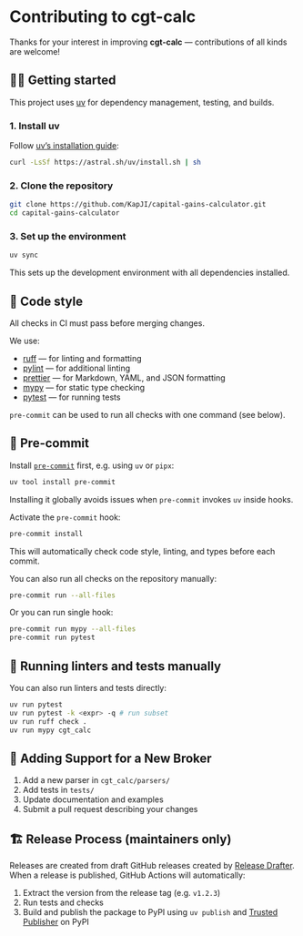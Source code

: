 # Contributing to cgt-calc

Thanks for your interest in improving **cgt-calc** — contributions of all kinds are welcome!

## 🧑‍💻 Getting started

This project uses [uv](https://docs.astral.sh/uv/) for dependency management, testing, and builds.

### 1. Install uv

Follow [uv’s installation guide](https://docs.astral.sh/uv/getting-started/installation/):

```bash
curl -LsSf https://astral.sh/uv/install.sh | sh
```

### 2. Clone the repository

```bash
git clone https://github.com/KapJI/capital-gains-calculator.git
cd capital-gains-calculator
```

### 3. Set up the environment

```bash
uv sync
```

This sets up the development environment with all dependencies installed.

## 🧱 Code style

All checks in CI must pass before merging changes.

We use:

-   [ruff](https://docs.astral.sh/ruff/) — for linting and formatting
-   [pylint](https://pylint.readthedocs.io/en/stable/) — for additional linting
-   [prettier](https://prettier.io/) — for Markdown, YAML, and JSON formatting
-   [mypy](https://mypy-lang.org/) — for static type checking
-   [pytest](https://docs.pytest.org/) — for running tests

`pre-commit` can be used to run all checks with one command (see below).

## 🚸 Pre-commit

Install [`pre-commit`](https://pre-commit.com/#install) first, e.g. using `uv` or `pipx`:

```bash
uv tool install pre-commit
```

Installing it globally avoids issues when `pre-commit` invokes `uv` inside hooks.

Activate the `pre-commit` hook:

```bash
pre-commit install
```

This will automatically check code style, linting, and types before each commit.

You can also run all checks on the repository manually:

```bash
pre-commit run --all-files
```

Or you can run single hook:

```bash
pre-commit run mypy --all-files
pre-commit run pytest
```

## 🧹 Running linters and tests manually

You can also run linters and tests directly:

```bash
uv run pytest
uv run pytest -k <expr> -q # run subset
uv run ruff check .
uv run mypy cgt_calc
```

## 🧩 Adding Support for a New Broker

1. Add a new parser in `cgt_calc/parsers/`
2. Add tests in `tests/`
3. Update documentation and examples
4. Submit a pull request describing your changes

## 🏗️ Release Process (maintainers only)

Releases are created from draft GitHub releases created by [Release Drafter](https://github.com/release-drafter/release-drafter).
When a release is published, GitHub Actions will automatically:

1. Extract the version from the release tag (e.g. `v1.2.3`)
2. Run tests and checks
3. Build and publish the package to PyPI using `uv publish` and [Trusted Publisher](https://docs.pypi.org/trusted-publishers/) on PyPI

